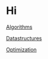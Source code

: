 Hi
===

[Algorithms](./algorithms/)

[Datastructures](./datastructures/)

[Optimization](./optimization/)
